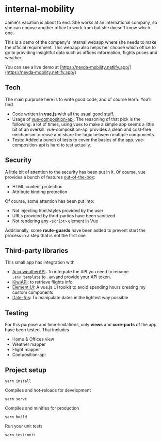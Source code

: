# internal-mobility

Jamie's vacation is about to end. She works at an international company, so she can choose another office to work from but she doesn't know which one. 

This is a demo of the company's internal webapp where she needs to make the official requirement. This webapp also helps her choose which office to go to providing insightful data such as offices information, flights prices and weather.

You can see a live demo at [https://neyda-mobility.netlify.app/](https://neyda-mobility.netlify.app/)


## Tech

The main purprose here is to write good code, and of course learn. You'll find

- Code written in **vue.js** with all the usual good stuff.
- Usage of [vue-composition-api](https://vue-composition-api-rfc.netlify.app/). The reasoning of that pick is the following: a lot of times, using vuex to make a simple app seems a little bit of an overkill. vue-composition-api provides a clean and cost-free mechanism to reuse and share the logic between multiple components.
- Tests: Added a bunch of tests to cover the basics of the app. vue-composition-api is hard to test actually.


## Security

A little bit of attention to the security has been put in it. Of course, vue provides a bunch of features [out-of-the-box](https://vuejs.org/v2/guide/security.html):

- HTML content protection
- Attribute binding protection

Of course, some attention has been put into:

- Not injecting html/styles provided by the user
- URLs provided by thrid-parties have been sanitized
- Not rendering any `<script>`  element in Vue

Additionally, some **route-guards** have been added to prevent start the process in a step that is not the first one.

## Third-party libraries

This small app has integration with

- [AccuweatherAPI](https://developer.accuweather.com/apis): To integrate the API you need to rename `.env.template` to `.env`and provide your API token.
- [KiwiAPI](https://docs.kiwi.com/): to retrieve flights info
- [Element UI](https://github.com/ElemeFE/element): A vue.js UI toolkit to avoid spending hours creating my custom components
- [Date-fns](https://date-fns.org/): To manipulate dates in the lightest way possible

## Testing

For this purpose and time-limitations, only **views** and **core-parts** of the app have been tested. That includes

- Home & Offices view
- Weather mapper
- Flight mapper
- Composition-api


## Project setup
```
yarn install
```

Compiles and hot-reloads for development
```
yarn serve
```

Compiles and minifies for production
```
yarn build
```

Run your unit tests
```
yarn test:unit
```
